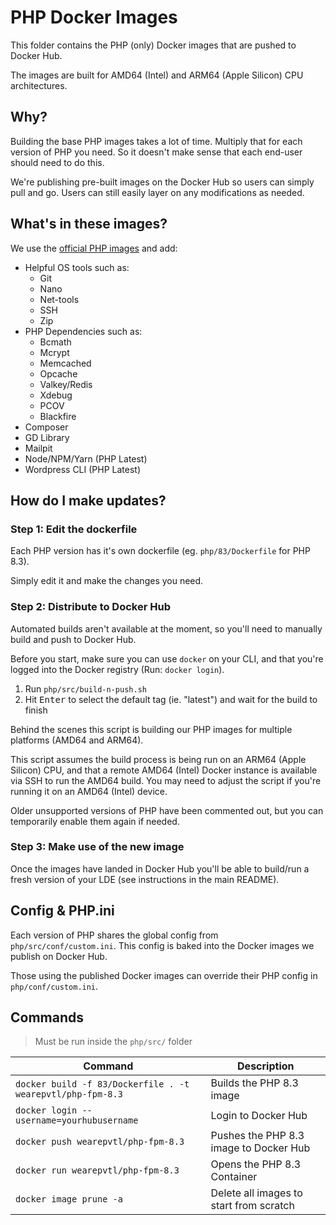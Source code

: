 # PHP Docker Images

This folder contains the PHP (only) Docker images that are pushed to Docker Hub.

The images are built for AMD64 (Intel) and ARM64 (Apple Silicon) CPU architectures.


## Why?

Building the base PHP images takes a lot of time. Multiply that for each version of PHP you need. So it doesn't make sense that each end-user should need to do this.

We're publishing pre-built images on the Docker Hub so users can simply pull and go. Users can still easily layer on any modifications as needed.


## What's in these images?

We use the [official PHP images](https://hub.docker.com/_/php) and add:

- Helpful OS tools such as:
    - Git
    - Nano
    - Net-tools
    - SSH
    - Zip
- PHP Dependencies such as:
    - Bcmath
    - Mcrypt
    - Memcached
    - Opcache
    - Valkey/Redis
    - Xdebug
    - PCOV
    - Blackfire
- Composer
- GD Library
- Mailpit
- Node/NPM/Yarn (PHP Latest)
- Wordpress CLI (PHP Latest)


## How do I make updates?

### Step 1: Edit the dockerfile

Each PHP version has it's own dockerfile (eg. `php/83/Dockerfile` for PHP 8.3).

Simply edit it and make the changes you need.

### Step 2: Distribute to Docker Hub

Automated builds aren't available at the moment, so you'll need to manually build and push to Docker Hub.

Before you start, make sure you can use `docker` on your CLI, and that you're logged into the Docker registry (Run: `docker login`).

1. Run `php/src/build-n-push.sh`
1. Hit <kbd>Enter</kbd> to select the default tag (ie. "latest") and wait for the build to finish

Behind the scenes this script is building our PHP images for multiple platforms (AMD64 and ARM64).

This script assumes the build process is being run on an ARM64 (Apple Silicon) CPU, and that a remote AMD64 (Intel) Docker instance is available via SSH to run the AMD64 build. You may need to adjust the script if you're running it on an AMD64 (Intel) device.

Older unsupported versions of PHP have been commented out, but you can temporarily enable them again if needed.

### Step 3: Make use of the new image

Once the images have landed in Docker Hub you'll be able to build/run a fresh version of your LDE (see instructions in the main README).


## Config & PHP.ini

Each version of PHP shares the global config from `php/src/conf/custom.ini`. This config is baked into the Docker images we publish on Docker Hub.

Those using the published Docker images can override their PHP config in `php/conf/custom.ini`.


## Commands

> Must be run inside the `php/src/` folder

| Command | Description |
| --- | --- |
| `docker build -f 83/Dockerfile . -t wearepvtl/php-fpm-8.3` | Builds the PHP 8.3 image |
| `docker login --username=yourhubusername` | Login to Docker Hub |
| `docker push wearepvtl/php-fpm-8.3` | Pushes the PHP 8.3 image to Docker Hub |
| `docker run wearepvtl/php-fpm-8.3` | Opens the PHP 8.3 Container |
| `docker image prune -a` | Delete all images to start from scratch |

